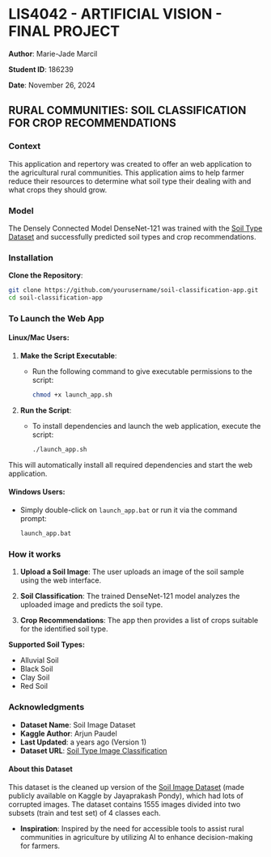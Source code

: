 # LIS4042 - ARTIFICIAL VISION - FINAL PROJECT

**Author**: Marie-Jade Marcil
<br>

**Student ID**: 186239
<br>

**Date**: November 26, 2024
<br>

## RURAL COMMUNITIES: SOIL CLASSIFICATION FOR CROP RECOMMENDATIONS

### **Context**

This application and repertory was created to offer an web application to the agricultural rural communities. This application aims to help farmer reduce their resources to determine what soil type their dealing with and what crops they should grow.

### **Model**

The Densely Connected Model DenseNet-121 was trained with the [Soil Type Dataset](https://www.kaggle.com/code/arjupaudel/soil-crop-recomendation/) and successfully predicted soil types and crop recommendations.

### **Installation**

**Clone the Repository**:

```sh
git clone https://github.com/yourusername/soil-classification-app.git
cd soil-classification-app

```

### **To Launch the Web App**

#### **Linux/Mac Users**:

1. **Make the Script Executable**:

   - Run the following command to give executable permissions to the script:
     ```sh
     chmod +x launch_app.sh
     ```

2. **Run the Script**:
   - To install dependencies and launch the web application, execute the script:
     ```sh
     ./launch_app.sh
     ```

This will automatically install all required dependencies and start the web application.

#### **Windows Users**:

- Simply double-click on `launch_app.bat` or run it via the command prompt:
  ```sh
  launch_app.bat
  ```

### **How it works**

1. **Upload a Soil Image**: The user uploads an image of the soil sample using the web interface.

2. **Soil Classification**: The trained DenseNet-121 model analyzes the uploaded image and predicts the soil type.

3. **Crop Recommendations**: The app then provides a list of crops suitable for the identified soil type.
   <br>

**Supported Soil Types:**

- Alluvial Soil
- Black Soil
- Clay Soil
- Red Soil

### **Acknowledgments**

- **Dataset Name**: Soil Image Dataset
- **Kaggle Author**: Arjun Paudel
- **Last Updated**: a years ago (Version 1)
- **Dataset URL**: [Soil Type Image Classification](https://www.kaggle.com/code/arjupaudel/soil-crop-recomendation/)

#### **About this Dataset**

This dataset is the cleaned up version of the [Soil Image Dataset](https://www.kaggle.com/datasets/jayaprakashpondy/soil-image-dataset) (made publicly available on Kaggle by Jayaprakash Pondy), which had lots of corrupted images. The dataset contains 1555 images divided into two subsets (train and test set) of 4 classes each.

- **Inspiration**: Inspired by the need for accessible tools to assist rural communities in agriculture by utilizing AI to enhance decision-making for farmers.

